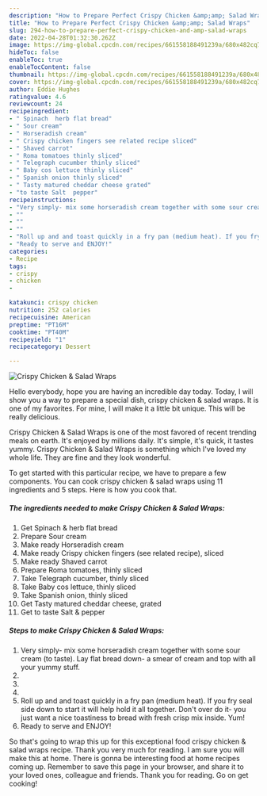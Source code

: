 ```yaml
---
description: "How to Prepare Perfect Crispy Chicken &amp;amp; Salad Wraps"
title: "How to Prepare Perfect Crispy Chicken &amp;amp; Salad Wraps"
slug: 294-how-to-prepare-perfect-crispy-chicken-and-amp-salad-wraps
date: 2022-04-28T01:32:30.262Z
image: https://img-global.cpcdn.com/recipes/661558188491239a/680x482cq70/crispy-chicken-salad-wraps-recipe-main-photo.jpg
hideToc: false
enableToc: true
enableTocContent: false
thumbnail: https://img-global.cpcdn.com/recipes/661558188491239a/680x482cq70/crispy-chicken-salad-wraps-recipe-main-photo.jpg
cover: https://img-global.cpcdn.com/recipes/661558188491239a/680x482cq70/crispy-chicken-salad-wraps-recipe-main-photo.jpg
author: Eddie Hughes
ratingvalue: 4.6
reviewcount: 24
recipeingredient:
- " Spinach  herb flat bread"
- " Sour cream"
- " Horseradish cream"
- " Crispy chicken fingers see related recipe sliced"
- " Shaved carrot"
- " Roma tomatoes thinly sliced"
- " Telegraph cucumber thinly sliced"
- " Baby cos lettuce thinly sliced"
- " Spanish onion thinly sliced"
- " Tasty matured cheddar cheese grated"
- "to taste Salt  pepper"
recipeinstructions:
- "Very simply- mix some horseradish cream together with some sour cream (to taste). Lay flat bread down- a smear of cream and top with all your yummy stuff."
- ""
- ""
- ""
- "Roll up and and toast quickly in a fry pan (medium heat). If you fry seal side down to start it will help hold it all together. Don&#39;t over do it- you just want a nice toastiness to bread with fresh crisp mix inside. Yum!"
- "Ready to serve and ENJOY!"
categories:
- Recipe
tags:
- crispy
- chicken
- 

katakunci: crispy chicken  
nutrition: 252 calories
recipecuisine: American
preptime: "PT16M"
cooktime: "PT40M"
recipeyield: "1"
recipecategory: Dessert

---
```



![Crispy Chicken &amp; Salad Wraps](https://img-global.cpcdn.com/recipes/661558188491239a/680x482cq70/crispy-chicken-salad-wraps-recipe-main-photo.jpg)

Hello everybody, hope you are having an incredible day today. Today, I will show you a way to prepare a special dish, crispy chicken &amp; salad wraps. It is one of my favorites. For mine, I will make it a little bit unique. This will be really delicious.



Crispy Chicken &amp; Salad Wraps is one of the most favored of recent trending meals on earth. It's enjoyed by millions daily. It's simple, it's quick, it tastes yummy. Crispy Chicken &amp; Salad Wraps is something which I've loved my whole life. They are fine and they look wonderful.


To get started with this particular recipe, we have to prepare a few components. You can cook crispy chicken &amp; salad wraps using 11 ingredients and 5 steps. Here is how you cook that.

<!--inarticleads1-->

##### The ingredients needed to make Crispy Chicken &amp; Salad Wraps:

1. Get  Spinach &amp; herb flat bread
1. Prepare  Sour cream
1. Make ready  Horseradish cream
1. Make ready  Crispy chicken fingers (see related recipe), sliced
1. Make ready  Shaved carrot
1. Prepare  Roma tomatoes, thinly sliced
1. Take  Telegraph cucumber, thinly sliced
1. Take  Baby cos lettuce, thinly sliced
1. Take  Spanish onion, thinly sliced
1. Get  Tasty matured cheddar cheese, grated
1. Get to taste Salt &amp; pepper




<!--inarticleads2-->

##### Steps to make Crispy Chicken &amp; Salad Wraps:

1. Very simply- mix some horseradish cream together with some sour cream (to taste). Lay flat bread down- a smear of cream and top with all your yummy stuff.
1. 
1. 
1. 
1. Roll up and and toast quickly in a fry pan (medium heat). If you fry seal side down to start it will help hold it all together. Don&#39;t over do it- you just want a nice toastiness to bread with fresh crisp mix inside. Yum!
1. Ready to serve and ENJOY!



So that's going to wrap this up for this exceptional food crispy chicken &amp; salad wraps recipe. Thank you very much for reading. I am sure you will make this at home. There is gonna be interesting food at home recipes coming up. Remember to save this page in your browser, and share it to your loved ones, colleague and friends. Thank you for reading. Go on get cooking!
